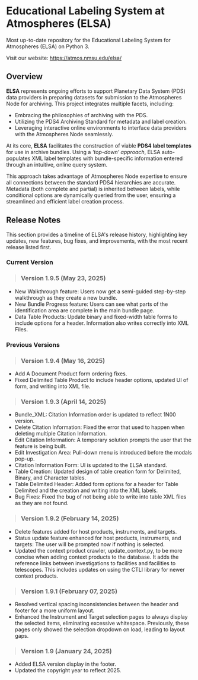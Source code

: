 # Educational Labeling System at Atmospheres (ELSA)
Most up-to-date repository for the Educational Labeling System for Atmospheres (ELSA) on Python 3.

Visit our website: https://atmos.nmsu.edu/elsa/


## **Overview**  
**ELSA** represents ongoing efforts to support Planetary Data System (PDS) data providers in preparing datasets for submission to the Atmospheres Node for archiving. This project integrates multiple facets, including:  
- Embracing the philosophies of archiving with the PDS.  
- Utilizing the PDS4 Archiving Standard for metadata and label creation.  
- Leveraging interactive online environments to interface data providers with the Atmospheres Node seamlessly.  

At its core, **ELSA** facilitates the construction of viable **PDS4 label templates** for use in archive bundles. Using a *‘top-down’ approach*, ELSA auto-populates XML label templates with bundle-specific information entered through an intuitive, online query system.  

This approach takes advantage of Atmospheres Node expertise to ensure all connections between the standard PDS4 hierarchies are accurate. Metadata (both complete and partial) is inherited between labels, while conditional options are dynamically queried from the user, ensuring a streamlined and efficient label creation process.


## **Release Notes** 
This section provides a timeline of ELSA's release history, highlighting key updates, new features, bug fixes, and improvements, with the most recent release listed first.

### **Current Version** 
> ### **Version 1.9.5 (May 23, 2025)**
- New Walkthrough feature: Users now get a semi-guided step-by-step walkthrough as they create a new bundle.
- New Bundle Progress feature: Users can see what parts of the identification area are complete in the main bundle page.
- Data Table Products: Update binary and fixed-width table forms to include options for a header. Information also writes correctly into XML Files.


### **Previous Versions** 

> ### **Version 1.9.4 (May 16, 2025)**
- Add A Document Product form ordering fixes.
- Fixed Delimited Table Product to include header options, updated UI of form, and writing into XML file.

> ### **Version 1.9.3 (April 14, 2025)**
- Bundle_XML: Citation Information order is updated to reflect 1N00 version.
- Delete Citation Information: Fixed the error that used to happen when deleting multiple Citation Information.
- Edit Citation Information: A temporary solution prompts the user that the feature is being built.
- Edit Investigation Area: Pull-down menu is introduced before the modals pop-up.
- Citation Information Form: UI is updated to the ELSA standard.
- Table Creation: Updated design of table creation form for Delimited, Binary, and Character tables.
- Table Delimited Header: Added form options for a header for Table Delimited and the creation and writing into the XML labels.
- Bug Fixes: Fixed the bug of not being able to write into table XML files as they are not found. 

> ### **Version 1.9.2 (February 14, 2025)**
- Delete features added for host products, instruments, and targets.
- Status update feature enhanced for host products, instruments, and targets: The user will be prompted now if nothing is selected.
- Updated the context product crawler, update_context.py, to be more concise when adding context products to the database. It adds the reference links between investigations to facilities and facilities to telescopes. This includes updates on using the CTLI library for newer context products.
  
> ### **Version 1.9.1 (February 07, 2025)**
- Resolved vertical spacing inconsistencies between the header and footer for a more uniform layout.
- Enhanced the Instrument and Target selection pages to always display the selected items, eliminating excessive whitespace. Previously, these pages only showed the selection dropdown on load, leading to layout gaps.
  
> ### **Version 1.9 (January 24, 2025)**
- Added ELSA version display in the footer.
- Updated the copyright year to reflect 2025.


